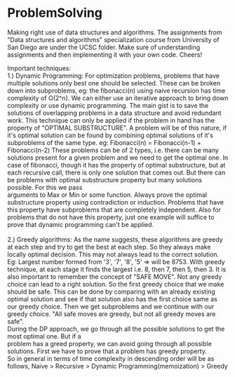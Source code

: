 # ProblemSolving #
Making right use of data structures and algorithms.
The assignments from "Data structures and algorithms" specialization course from University of San Diego are under
the UCSC folder. Make sure of understanding assignments and then implementing it with your own code. Cheers!

Important techniques: </br>
1.) Dynamic Programming: For optimization problems, problems that have multiple solutions only best one should be selected.
                         These can be broken down into subproblems, eg: the fibonacci(n) using naive recursion has time
                         complexity of O(2^n). We can either use an iterative approach to bring down complexity or use dynamic 
                         programming. The main gist is to save the solutions of overlapping problems in a data structure and avoid 
                         redundant work.
                         This technique can only be applied if the problem in hand has the property of "OPTIMAL SUBSTRUCTURE".
                         A problem will be of this nature, if it's optimal solution can be found by combining optimal solutions of
                         it's subproblems of the same type. eg: Fibonacci(n) = Fibonacci(n-1) + Fibonacci(n-2)
                         These problems can be of 2 types, i.e. there can be many solutions present for a given problem and we need
                         to get the optimal one. In case of fibonacci, though it has the property of optimal substructure, but at 
                         each recursive call, there is only one solution that comes out. 
                         But there can be problems with optimal substructure property but many solutions possible. For this we pass  
                         arguments to Max or Min or some function.
                         Always prove the optimal substructure property using contradiction or induction. Problems that have this
                         property have subproblems that are completely independent.
                         Also for problems that do not have this property, just one example will suffice to prove that dynamic
                         programming can't be applied.</br> </br>
2.)  Greedy algorithms: As the name suggests, these algorithms are greedy at each step and try to get the best at each step.
                        So they always make locally optimal decision. This may not always lead to the correct solution.
                        Eg: Largest number formed from '3', '7', '8', '5'  => will be 8753.  With greedy technique, at each 
                        stage it finds the largest i.e. 8, then 7, then 5, then 3.
                        It is also important to remember the concept of "SAFE MOVE". Not any greedy choice can lead to a right 
                        solution. So the first greedy choice that we make should be safe. This can be done by comparing with an 
                        already existing optimal solution and see if that solution also has the first choice same as our greedy
                        choice. Then we get subproblems and we continue with our greedy choice.
                        "All safe moves are greedy, but not all greedy moves are safe".</br>
                        During the DP approach, we go through all the possible solutions to get the most optimal one. But if a                        
                        problem has a greed property, we can avoid going through all possible solutions. First we have to prove
                        that a problem has greedy property.</br>
                        So in general in terms of time complexity in descending order will be as follows,
                        Naive > Recursive > Dynamic Programming(memoization) > Greedy
